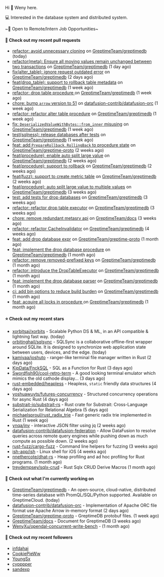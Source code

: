 Hi 👋 Weny here.

💻 Interested in the database system and distributed system.

~🍺 Open to Remote/Intern Job Opportunities~

#### 🔨 Check out my recent pull requests

- [refactor: avoid unnecessary cloning](https://github.com/GreptimeTeam/greptimedb/pull/3734) on [GreptimeTeam/greptimedb](https://github.com/GreptimeTeam/greptimedb) (today)
- [refactor(meta): Ensure all moving values remain unchanged between two transactions](https://github.com/GreptimeTeam/greptimedb/pull/3727) on [GreptimeTeam/greptimedb](https://github.com/GreptimeTeam/greptimedb) (1 day ago)
- [fix(alter_table): ignore request outdated error](https://github.com/GreptimeTeam/greptimedb/pull/3715) on [GreptimeTeam/greptimedb](https://github.com/GreptimeTeam/greptimedb) (2 days ago)
- [feat(drop_table): support to rollback table metadata](https://github.com/GreptimeTeam/greptimedb/pull/3692) on [GreptimeTeam/greptimedb](https://github.com/GreptimeTeam/greptimedb) (1 week ago)
- [refactor: drop table procedure ](https://github.com/GreptimeTeam/greptimedb/pull/3688) on [GreptimeTeam/greptimedb](https://github.com/GreptimeTeam/greptimedb) (1 week ago)
- [chore: bump `arrow` version to 51](https://github.com/datafusion-contrib/datafusion-orc/pull/83) on [datafusion-contrib/datafusion-orc](https://github.com/datafusion-contrib/datafusion-orc) (1 week ago)
- [refactor: refactor alter table procedure](https://github.com/GreptimeTeam/greptimedb/pull/3678) on [GreptimeTeam/greptimedb](https://github.com/GreptimeTeam/greptimedb) (1 week ago)
- [fix: `DeserializedValueWithBytes::from_inner` misusing](https://github.com/GreptimeTeam/greptimedb/pull/3676) on [GreptimeTeam/greptimedb](https://github.com/GreptimeTeam/greptimedb) (1 week ago)
- [test(sqlness): release databases after tests](https://github.com/GreptimeTeam/greptimedb/pull/3648) on [GreptimeTeam/greptimedb](https://github.com/GreptimeTeam/greptimedb) (1 week ago)
- [feat: add `PrepareRollback`, `RollingBack` to procedure state](https://github.com/GreptimeTeam/greptime-proto/pull/142) on [GreptimeTeam/greptime-proto](https://github.com/GreptimeTeam/greptime-proto) (2 weeks ago)
- [feat(procedure): enable auto split large value](https://github.com/GreptimeTeam/greptimedb/pull/3628) on [GreptimeTeam/greptimedb](https://github.com/GreptimeTeam/greptimedb) (2 weeks ago)
- [feat(procedure): support to rollback](https://github.com/GreptimeTeam/greptimedb/pull/3625) on [GreptimeTeam/greptimedb](https://github.com/GreptimeTeam/greptimedb) (2 weeks ago)
- [feat(fuzz): support to create metric table](https://github.com/GreptimeTeam/greptimedb/pull/3617) on [GreptimeTeam/greptimedb](https://github.com/GreptimeTeam/greptimedb) (2 weeks ago)
- [feat(procedure): auto split large value to multiple values](https://github.com/GreptimeTeam/greptimedb/pull/3605) on [GreptimeTeam/greptimedb](https://github.com/GreptimeTeam/greptimedb) (3 weeks ago)
- [test: add tests for drop databases](https://github.com/GreptimeTeam/greptimedb/pull/3594) on [GreptimeTeam/greptimedb](https://github.com/GreptimeTeam/greptimedb) (3 weeks ago)
- [refactor: refactor drop table executor](https://github.com/GreptimeTeam/greptimedb/pull/3589) on [GreptimeTeam/greptimedb](https://github.com/GreptimeTeam/greptimedb) (3 weeks ago)
- [chore: remove redundant metasrv api](https://github.com/GreptimeTeam/docs/pull/859) on [GreptimeTeam/docs](https://github.com/GreptimeTeam/docs) (3 weeks ago)
- [refactor: refactor CacheInvalidator](https://github.com/GreptimeTeam/greptimedb/pull/3550) on [GreptimeTeam/greptimedb](https://github.com/GreptimeTeam/greptimedb) (4 weeks ago)
- [feat: add drop database expr](https://github.com/GreptimeTeam/greptime-proto/pull/139) on [GreptimeTeam/greptime-proto](https://github.com/GreptimeTeam/greptime-proto) (1 month ago)
- [feat: implement the drop database procedure](https://github.com/GreptimeTeam/greptimedb/pull/3541) on [GreptimeTeam/greptimedb](https://github.com/GreptimeTeam/greptimedb) (1 month ago)
- [refactor: remove removed-prefixed keys](https://github.com/GreptimeTeam/greptimedb/pull/3535) on [GreptimeTeam/greptimedb](https://github.com/GreptimeTeam/greptimedb) (1 month ago)
- [refactor: introduce the DropTableExecutor](https://github.com/GreptimeTeam/greptimedb/pull/3534) on [GreptimeTeam/greptimedb](https://github.com/GreptimeTeam/greptimedb) (1 month ago)
- [feat: implement the drop database parser](https://github.com/GreptimeTeam/greptimedb/pull/3521) on [GreptimeTeam/greptimedb](https://github.com/GreptimeTeam/greptimedb) (1 month ago)
- [ci: add bin options to reduce build burden](https://github.com/GreptimeTeam/greptimedb/pull/3518) on [GreptimeTeam/greptimedb](https://github.com/GreptimeTeam/greptimedb) (1 month ago)
- [feat: acquire all locks in procedure ](https://github.com/GreptimeTeam/greptimedb/pull/3514) on [GreptimeTeam/greptimedb](https://github.com/GreptimeTeam/greptimedb) (1 month ago)

#### ⭐ Check out my recent stars

- [xorbitsai/xorbits](https://github.com/xorbitsai/xorbits) - Scalable Python DS &amp; ML, in an API compatible &amp; lightning fast way. (today)
- [orbitinghail/sqlsync](https://github.com/orbitinghail/sqlsync) - SQLSync is a collaborative offline-first wrapper around SQLite. It is designed to synchronize web application state between users, devices, and the edge. (today)
- [kamiyaa/joshuto](https://github.com/kamiyaa/joshuto) - ranger-like terminal file manager written in Rust (2 days ago)
- [KipData/FnckSQL](https://github.com/KipData/FnckSQL) - SQL as a Function for Rust (3 days ago)
- [Swordfish90/cool-retro-term](https://github.com/Swordfish90/cool-retro-term) - A good looking terminal emulator which mimics the old cathode display... (3 days ago)
- [rust-embedded/heapless](https://github.com/rust-embedded/heapless) - Heapless, `static` friendly data structures (4 days ago)
- [yoshuawuyts/futures-concurrency](https://github.com/yoshuawuyts/futures-concurrency) - Structured concurrency operations for async Rust (4 days ago)
- [substrait-io/substrait-rs](https://github.com/substrait-io/substrait-rs) - Rust crate for Substrait: Cross-Language Serialization for Relational Algebra (5 days ago)
- [michaelsproul/rust_radix_trie](https://github.com/michaelsproul/rust_radix_trie) - Fast generic radix trie implemented in Rust (1 week ago)
- [ynqa/jnv](https://github.com/ynqa/jnv) - interactive JSON filter using jq (2 weeks ago)
- [datafusion-contrib/datafusion-federation](https://github.com/datafusion-contrib/datafusion-federation) - Allow DataFusion to resolve queries across remote query engines while pushing down as much compute as possible down. (2 weeks ago)
- [rust-fuzz/cargo-fuzz](https://github.com/rust-fuzz/cargo-fuzz) - Command line helpers for fuzzing (3 weeks ago)
- [ish-app/ish](https://github.com/ish-app/ish) - Linux shell for iOS (4 weeks ago)
- [nnethercote/dhat-rs](https://github.com/nnethercote/dhat-rs) - Heap profiling and ad hoc profiling for Rust programs. (1 month ago)
- [treydempsey/sqlx-crud](https://github.com/treydempsey/sqlx-crud) - Rust Sqlx CRUD Derive Macros (1 month ago)

#### 👷 Check out what I'm currently working on

- [GreptimeTeam/greptimedb](https://github.com/GreptimeTeam/greptimedb) - An open-source, cloud-native, distributed time-series database with PromQL/SQL/Python supported. Available on GreptimeCloud. (today)
- [datafusion-contrib/datafusion-orc](https://github.com/datafusion-contrib/datafusion-orc) - Implementation of Apache ORC file format use Apache Arrow in-memory format (2 days ago)
- [GreptimeTeam/greptime-proto](https://github.com/GreptimeTeam/greptime-proto) - GreptimeDB protobuf files. (1 week ago)
- [GreptimeTeam/docs](https://github.com/GreptimeTeam/docs) - Document for GreptimeDB (3 weeks ago)
- [WenyXu/opendal-concurrent-write-bench](https://github.com/WenyXu/opendal-concurrent-write-bench) -  (1 month ago)

#### 👯 Check out my recent followers

- [infdahai](https://github.com/infdahai)
- [CookiePieWw](https://github.com/CookiePieWw)
- [YoungSx](https://github.com/YoungSx)
- [cypppper](https://github.com/cypppper)
- [sandexp](https://github.com/sandexp)


